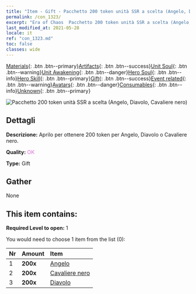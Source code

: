 ```yaml
---
title: "Item - Gift - Pacchetto 200 token unità SSR a scelta (Angelo, Diavolo, Cavaliere nero)"
permalink: /con_1323/
excerpt: "Era of Chaos  Pacchetto 200 token unità SSR a scelta (Angelo, Diavolo, Cavaliere nero)"
last_modified_at: 2021-05-28
locale: it
ref: "con_1323.md"
toc: false
classes: wide
---
```

 [Materials](/ItemsIT/){: .btn .btn--primary}[Artifacts](/ItemsIT/Artifacts/){: .btn .btn--success}[Unit Soul](/ItemsIT/UnitSoul/){: .btn .btn--warning}[Unit Awakening](/ItemsIT/UnitAwakening/){: .btn .btn--danger}[Hero Soul](/ItemsIT/HeroSoul/){: .btn .btn--info}[Hero Skill](/ItemsIT/HeroSkill/){: .btn .btn--primary}[Gift](/ItemsIT/Gift/){: .btn .btn--success}[Event related](/ItemsIT/Events/){: .btn .btn--warning}[Avatars](/ItemsIT/Avatars/){: .btn .btn--danger}[Consumables](/ItemsIT/Consumables/){: .btn .btn--info}[Unknown](/ItemsIT/Unknown/){: .btn .btn--primary}

 ![Pacchetto 200 token unità SSR a scelta (Angelo, Diavolo, Cavaliere nero)](/images/t/i_907374.png)

## Dettagli
 **Descrizione:** Aprilo per ottenere 200 token per Angelo, Diavolo o Cavaliere nero.

 **Quality:** <span style="color: #DA70D6">OK</span>

 **Type:** Gift

## Gather

  None

## This item contains:

 **Required Level to open:** 1

 You would need to choose 1 item from the list (0):

  | Nr | Amount |     Item    |
  |:---|:-------|:------------|
  | 1 |  **200x** | [Angelo](/ItemsIT/unt_196/) |  | 
  | 2 |  **200x** | [Cavaliere nero](/ItemsIT/unt_213/) |  | 
  | 3 |  **200x** | [Diavolo](/ItemsIT/unt_232/) |  | 

